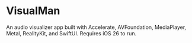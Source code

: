 # VisualMan
An audio visualizer app built with Accelerate, AVFoundation, MediaPlayer, Metal, RealityKit, and SwiftUI. Requires iOS 26 to run.